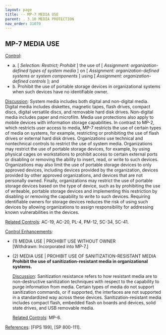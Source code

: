 ```yaml
---
layout: page
title: -- MP-7 MEDIA USE 
parent: . 3.10 MEDIA PROTECTION 
nav_order: 31070 
---
```


## MP-7 MEDIA USE

<ins>Control</ins>:
* a. [ _Selection: Restrict; Prohibit_ ] the use of [ _Assignment: organization-defined types of system media_ ] on [ _Assignment: organization-defined systems or system components_ ] using [ _Assignment: organization-defined controls_ ]; and
* b. Prohibit the use of portable storage devices in organizational systems when such devices have no identifiable owner.

<ins>Discussion</ins>: System media includes both digital and non-digital media. Digital media includes diskettes, magnetic tapes, flash drives, compact discs, digital versatile discs, and removable hard disk drives. Non-digital media includes paper and microfilm. Media use protections also apply to mobile devices with information storage capabilities. In contrast to MP-2, which restricts user access to media, MP-7 restricts the use of certain types of media on systems, for example, restricting or prohibiting the use of flash drives or external hard disk drives. Organizations use technical and nontechnical controls to restrict the use of system media. Organizations may restrict the use of portable storage devices, for example, by using physical cages on workstations to prohibit access to certain external ports or disabling or removing the ability to insert, read, or write to such devices. Organizations may also limit the use of portable storage devices to only approved devices, including devices provided by the organization, devices provided by other approved organizations, and devices that are not personally owned. Finally, organizations may restrict the use of portable storage devices based on the type of device, such as by prohibiting the use of writeable, portable storage devices and implementing this restriction by disabling or removing the capability to write to such devices. Requiring identifiable owners for storage devices reduces the risk of using such devices by allowing organizations to assign responsibility for addressing known vulnerabilities in the devices.

<ins>Related Controls</ins>: AC-19, AC-20, PL-4, PM-12, SC-34, SC-41.

<ins>Control Enhancements</ins>:

* (1) MEDIA USE | PROHIBIT USE WITHOUT OWNER<br>
[Withdrawn: Incorporated into MP-7.]

* (2) MEDIA USE | PROHIBIT USE OF SANITIZATION-RESISTANT MEDIA<br>
**Prohibit the use of sanitization-resistant media in organizational systems.**

    <ins>Discussion</ins>: Sanitization resistance refers to how resistant media are to non-destructive sanitization techniques with respect to the capability to purge information from media. Certain types of media do not support sanitization commands, or if supported, the interfaces are not supported in a standardized way across these devices. Sanitization-resistant media includes compact flash, embedded flash on boards and devices, solid state drives, and USB removable media.

    <ins>Related Controls</ins>: MP-6.

<ins>References</ins>: [FIPS 199], [SP 800-111].
